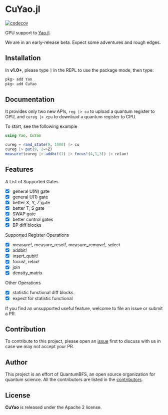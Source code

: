# CuYao.jl

[![codecov](https://codecov.io/gh/QuantumBFS/CuYao.jl/branch/master/graph/badge.svg)](https://codecov.io/gh/QuantumBFS/CuYao.jl)

GPU support to [Yao.jl](https://github.com/QuantumBFS/Yao.jl).

We are in an early-release beta. Expect some adventures and rough edges.

## Installation

In **v1.0+**, please type `]` in the REPL to use the package mode, then type:

```julia
pkg> add Yao
pkg> add CuYao
```


## Documentation
It provides only two new APIs, `reg |> cu` to upload a quantum register to GPU, and `cureg |> cpu` to download a quantum register to CPU.

To start, see the following example
```julia
using Yao, CuYao

cureg = rand_state(9, 1000) |> cu 
cureg |> put(9, 2=>Z)
measure!(cureg |> addbit(1) |> focus!(4,1,3)) |> relax!
```

## Features
A List of Supported Gates
- [x] general U(N) gate
- [x] general U(1) gate
- [x] better X, Y, Z gate
- [x] better T, S gate
- [x] SWAP gate
- [x] better control gates
- [x] BP diff blocks

Supported Register Operations
- [x] measure!, measure_reset!, measure_remove!, select
- [x] addbit!
- [x] insert_qubit!
- [x] focus!, relax!
- [x] join
- [x] density_matrix

Other Operations
- [x] statistic functional diff blocks
- [x] expect for statistic functional

If you find an unsupported useful feature, welcome to file an issue or submit a PR.

## Contribution

To contribute to this project, please open an [issue](https://github.com/QuantumBFS/CuYao.jl/issues) first to discuss with us in case we may not accept your PR.

## Author

This project is an effort of QuantumBFS, an open source organization for quantum science. All the contributors are listed in the [contributors](https://github.com/QuantumBFS/CuYao.jl/graphs/contributors).

## License

**CuYao** is released under the Apache 2 license.
